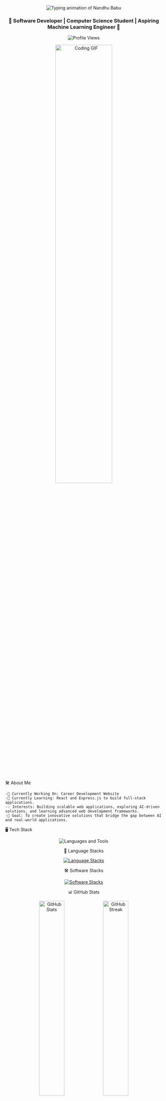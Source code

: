 <div align="center"> <img src="https://readme-typing-svg.demolab.com?font=Roboto&size=40&duration=4000&pause=500&color=0011F4FF&center=true&vCenter=true&width=600&height=70&lines=Hi+%F0%9F%91%8B%2C+I'm+NANDHU+BABU;" alt="Typing animation of Nandhu Babu" /> </div> <h3 align="center">🚀 Software Developer | Computer Science Student | Aspiring Machine Learning Engineer 🚀</h3> <p align="center"> <img src="https://komarev.com/ghpvc/?username=nandhubabu&label=Profile%20views&color=0e75b6&style=flat" alt="Profile Views" /> </p> <div align="center"> <img src="https://media.giphy.com/media/qgQUggAC3Pfv687qPC/giphy.gif" alt="Coding GIF" width="60%"/> </div>

🛠 About Me

    -🔭 Currently Working On: Career Development Website
    -🌱 Currently Learning: React and Express.js to build full-stack applications.
    -💡 Interests: Building scalable web applications, exploring AI-driven solutions, and learning advanced web development frameworks.
    -🎯 Goal: To create innovative solutions that bridge the gap between AI and real-world applications.
    
🖥️ Tech Stack
<div align="center"> <img src="https://skillicons.dev/icons?i=python,java,javascript,html,css,bootstrap,git,figma,firebase,linux,arduino,unity" alt="Languages and Tools" /> </div>

<div align="center">
    
📌 Language Stacks
    <p>
        <a href="https://skillicons.dev">
            <img src="https://skillicons.dev/icons?i=c,py,java,cs,html,css,dotnet,bootstrap,express,js,ts,jquery,mysql,npm" alt="Language Stacks" /> 
        </a> 
    </p>
        
🛠️ Software Stacks
    <p> 
        <a href="https://skillicons.dev"> 
            <img src="https://skillicons.dev/icons?i=git,github,ubuntu,linux,unity,vscode,windows,figma,postman" alt="Software Stacks" />
        </a>
    </p>
📊 GitHub Stats
<p> 
    <img src="https://github-readme-stats.vercel.app/api?username=nandhubabu&theme=radical&hide_border=false&include_all_commits=true&count_private=true" alt="GitHub Stats" width="40%" /> 
    <img src="https://github-readme-streak-stats.herokuapp.com/?user=nandhubabu&theme=radical&hide_border=false" alt="GitHub Streak" width="40%" /> 
</p> 
<p> 
    <img src="https://github-readme-stats.vercel.app/api/top-langs/?username=nandhubabu&theme=radical&hide_border=false&layout=compact&include_all_commits=true&count_private=true" alt="Top Languages" width="40%" />
</p>

🏆 Achievements

<div align="center"> 
    <img src="https://github-profile-trophy.vercel.app/?username=nandhubabu&theme=radical&row=1&no-bg=true&margin-w=15" alt="nandhubabu trophies" /> 
</div>

🌐 Connect with Me

<div align="center"> 
    <a href="https://linkedin.com/in/nandhubabu" target="_blank"> 
        <img src="https://img.shields.io/badge/LinkedIn-blue?style=for-the-badge&logo=linkedin&logoColor=white" alt="LinkedIn"> 
    </a> 
    <a href="mailto:nandhubabu@gmail.com" target="_blank">
        <img src="https://img.shields.io/badge/Gmail-red?style=for-the-badge&logo=gmail&logoColor=white" alt="Gmail"> 
    </a> 
    <a href="https://github.com/nandhubabu" target="_blank"> 
        <img src="https://img.shields.io/badge/GitHub-black?style=for-the-badge&logo=github&logoColor=white" alt="GitHub">
    </a>
</div>

✨ Fun Fact

<div align="center"> 
    <img src="https://media.giphy.com/media/ZVik7pBtu9dNS/giphy.gif" alt="Fun Coding GIF" width="50%" style="border-radius: 10px;"/> 
    <h4>Debugging is like being the detective in a crime movie where you are also the murderer 🕵️‍♂️!</h4> 
</div>
